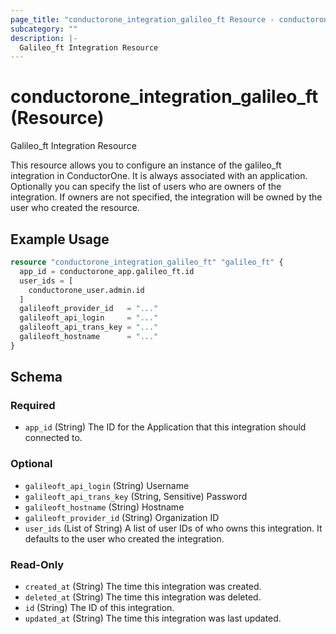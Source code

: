 ```yaml
---
page_title: "conductorone_integration_galileo_ft Resource - conductorone"
subcategory: ""
description: |-
  Galileo_ft Integration Resource
---
```


# conductorone_integration_galileo_ft (Resource)

Galileo_ft Integration Resource

This resource allows you to configure an instance of the galileo_ft integration in ConductorOne.
It is always associated with an application. Optionally you can specify the list of users who are owners of the integration.
If owners are not specified, the integration will be owned by the user who created the resource.

## Example Usage

```terraform
resource "conductorone_integration_galileo_ft" "galileo_ft" {
  app_id = conductorone_app.galileo_ft.id
  user_ids = [
    conductorone_user.admin.id
  ]
  galileoft_provider_id   = "..."
  galileoft_api_login     = "..."
  galileoft_api_trans_key = "..."
  galileoft_hostname      = "..."
}
```

<!-- schema generated by tfplugindocs -->
## Schema

### Required

- `app_id` (String) The ID for the Application that this integration should connected to.

### Optional

- `galileoft_api_login` (String) Username
- `galileoft_api_trans_key` (String, Sensitive) Password
- `galileoft_hostname` (String) Hostname
- `galileoft_provider_id` (String) Organization ID
- `user_ids` (List of String) A list of user IDs of who owns this integration. It defaults to the user who created the integration.

### Read-Only

- `created_at` (String) The time this integration was created.
- `deleted_at` (String) The time this integration was deleted.
- `id` (String) The ID of this integration.
- `updated_at` (String) The time this integration was last updated.
